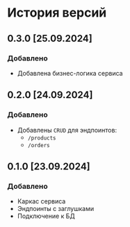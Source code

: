 # История версий

## 0.3.0 [25.09.2024]
### Добавлено
- Добавлена бизнес-логика сервиса

## 0.2.0 [24.09.2024]
### Добавлено
- Добавлены `CRUD` для эндпоинтов:
  - `/products`
  - `/orders`

## 0.1.0 [23.09.2024]
### Добавлено
- Каркас сервиса
- Эндпоинты с заглушками
- Подключение к БД
